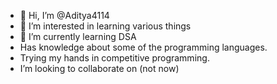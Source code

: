- 👋 Hi, I’m @Aditya4114
- 👀 I’m interested in learning various things
- 🌱 I’m currently learning DSA
- Has knowledge about some of the programming languages.
- Trying my hands in competitive programming.
- I’m looking to collaborate on (not now)
<!---
Aditya4114/Aditya4114 is a ✨ special ✨ repository because its `README.md` (this file) appears on your GitHub profile.
You can click the Preview link to take a look at your changes.
--->
